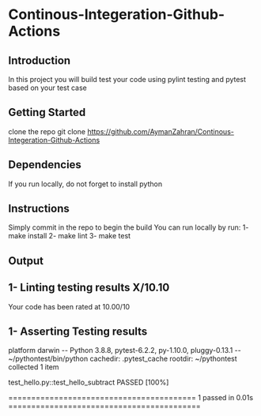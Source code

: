 # Continous-Integeration-Github-Actions
## Introduction
In this project you will build test your code using pylint testing and pytest based on your test case

## Getting Started
clone the repo
git clone https://github.com/AymanZahran/Continous-Integeration-Github-Actions

## Dependencies
If you run locally, do not forget to install python

## Instructions
Simply commit in the repo to begin the build
You can run locally by run:
1- make install
2- make lint
3- make test

## Output
1- Linting testing results X/10.10
------------------------------------
Your code has been rated at 10.00/10


1- Asserting Testing results
------------------------------------
platform darwin -- Python 3.8.8, pytest-6.2.2, py-1.10.0, pluggy-0.13.1 -- ~/pythontest/bin/python
cachedir: .pytest_cache
rootdir: ~/pythontest
collected 1 item                                                                                     

test_hello.py::test_hello_subtract PASSED                                                      [100%]

========================================= 1 passed in 0.01s ==========================================




